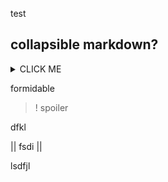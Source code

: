 test

## collapsible markdown?

<details><summary>CLICK ME</summary>
<p>

#### yes, even hidden code blocks!

```python
print("hello world!")
```

</p>
</details>

formidable

>! spoiler

dfkl

|| fsdi ||

lsdfjl